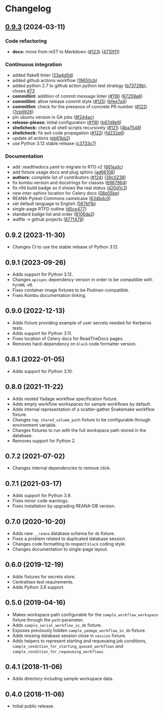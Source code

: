 # Changelog

## [0.9.3](https://github.com/DaanRosendal/pytest-reana/compare/v0.9.2...0.9.3) (2024-03-11)


### Code refactoring

* **docs:** move from reST to Markdown ([#123](https://github.com/DaanRosendal/pytest-reana/issues/123)) ([4710f11](https://github.com/DaanRosendal/pytest-reana/commit/4710f1195557c5e1ae1a993084f26010e035f822))


### Continuous integration

* added flake8 linter ([23a4d0d](https://github.com/DaanRosendal/pytest-reana/commit/23a4d0ddd1419ac3a5290aedcc0ddbaa37ae5e23))
* added github actions workflow ([19650cb](https://github.com/DaanRosendal/pytest-reana/commit/19650cb477f55e9f8751d46ca49bc2ae33226dca))
* added python 2.7 to github action python test strategy ([b73728b](https://github.com/DaanRosendal/pytest-reana/commit/b73728bfbebdd080ca914038162d26e8eacaf1e9)), closes [#73](https://github.com/DaanRosendal/pytest-reana/issues/73)
* **commitlint:** addition of commit message linter ([#118](https://github.com/DaanRosendal/pytest-reana/issues/118)) ([67259a6](https://github.com/DaanRosendal/pytest-reana/commit/67259a6c33413c84b53528413b88556b9cd2fb5d))
* **commitlint:** allow release commit style ([#125](https://github.com/DaanRosendal/pytest-reana/issues/125)) ([bfee7a4](https://github.com/DaanRosendal/pytest-reana/commit/bfee7a43c22771a8c3a39df81307029d1c6975f1))
* **commitlint:** check for the presence of concrete PR number ([#122](https://github.com/DaanRosendal/pytest-reana/issues/122)) ([7cb6926](https://github.com/DaanRosendal/pytest-reana/commit/7cb69260b2b4bfbcdf1de02b64fbc180db67fb81))
* pin ubuntu version in GA jobs ([8f244ac](https://github.com/DaanRosendal/pytest-reana/commit/8f244ac227bc03116cd540e82dd04b18eac23a58))
* **release-please:** initial configuration ([#118](https://github.com/DaanRosendal/pytest-reana/issues/118)) ([b87d9e9](https://github.com/DaanRosendal/pytest-reana/commit/b87d9e973a35ae00bc76422fc39f444dea36a8ae))
* **shellcheck:** check all shell scripts recursively ([#121](https://github.com/DaanRosendal/pytest-reana/issues/121)) ([4ba7548](https://github.com/DaanRosendal/pytest-reana/commit/4ba754893b5b20981413c812464e8171d6eebe29))
* **shellcheck:** fix exit code propagation ([#122](https://github.com/DaanRosendal/pytest-reana/issues/122)) ([fd232e6](https://github.com/DaanRosendal/pytest-reana/commit/fd232e6f1da0cd714755629376b8f0947597a387))
* update all actions ([eb61bb2](https://github.com/DaanRosendal/pytest-reana/commit/eb61bb20e7e6a1f1b67c4d9aee7f71c9cab982fa))
* use Python 3.12 stable release ([c3733c7](https://github.com/DaanRosendal/pytest-reana/commit/c3733c706438607ebb6b642034a9dce4267c27f0))


### Documentation

* add .readthedocs.yaml to migrate to RTD v2 ([661ea1c](https://github.com/DaanRosendal/pytest-reana/commit/661ea1c6c3ca10c1bd2198d333814d49fd314735))
* add fixture usage docs and plug sphinx ([ad66108](https://github.com/DaanRosendal/pytest-reana/commit/ad66108df630b65756162753fc1daae7b79e0dff))
* **authors:** complete list of contributors ([#124](https://github.com/DaanRosendal/pytest-reana/issues/124)) ([39c0238](https://github.com/DaanRosendal/pytest-reana/commit/39c0238b453c570e7d451669a53c63c7cf351650))
* fix kombu version and docstrings for classes ([6967964](https://github.com/DaanRosendal/pytest-reana/commit/6967964a65e9b41ec9a7764e7632a8c967451e68))
* fix rtfd build badge so it shows the real status ([d20d1c3](https://github.com/DaanRosendal/pytest-reana/commit/d20d1c3479c14976f78728bbbb9b9aaab7a9a31d))
* new inter-sphinx location for Celery docs ([08e55be](https://github.com/DaanRosendal/pytest-reana/commit/08e55be4e61e6db6ac0035b886aaff20dd606462))
* REANA-Pytest-Commons camelcase ([634bdc0](https://github.com/DaanRosendal/pytest-reana/commit/634bdc0f34a9510751fb2db593acb90b777b52ff))
* set default language to English ([567bf1b](https://github.com/DaanRosendal/pytest-reana/commit/567bf1b6f41ebcd74772ff41646a105dad211843))
* single-page RTFD outline ([d5ce477](https://github.com/DaanRosendal/pytest-reana/commit/d5ce477eeae09cc2c91f0a5816204d37fc8170f1))
* standard badge list and order ([8106da2](https://github.com/DaanRosendal/pytest-reana/commit/8106da2eca9f2e47985a1d5831f9c17aee164ec3))
* waffle -&gt; github projects ([8771479](https://github.com/DaanRosendal/pytest-reana/commit/8771479bdc7b51c598d24b9b10a28ca62fbd3e05))

## 0.9.2 (2023-11-30)

- Changes CI to use the stable release of Python 3.12.

## 0.9.1 (2023-09-26)

- Adds support for Python 3.12.
- Changes `apispec` dependency version in order to be compatible with `PyYAML` v6.
- Fixes container image fixtures to be Podman-compatible.
- Fixes Kombu documentation linking.

## 0.9.0 (2022-12-13)

- Adds fixture providing example of user secrets needed for Kerberos tests.
- Adds support for Python 3.11.
- Fixes location of Celery docs for ReadTheDocs pages.
- Removes hard-dependency on `black` code formatter version.

## 0.8.1 (2022-01-05)

- Adds support for Python 3.10.

## 0.8.0 (2021-11-22)

- Adds nested Yadage workflow specification fixture.
- Adds empty workflow workspaces for sample workflows by default.
- Adds internal representation of a scatter-gather Snakemake workflow fixture.
- Changes `tmp_shared_volume_path` fixture to be configurable through environment variable.
- Changes fixtures to run with the full workspace path stored in the database.
- Removes support for Python 2.

## 0.7.2 (2021-07-02)

- Changes internal dependencies to remove click.

## 0.7.1 (2021-03-17)

- Adds support for Python 3.9.
- Fixes minor code warnings.
- Fixes installation by upgrading REANA-DB version.

## 0.7.0 (2020-10-20)

- Adds new `__reana` database schema for `db` fixture.
- Fixes a problem related to duplicated database session.
- Changes code formatting to respect `black` coding style.
- Changes documentation to single-page layout.

## 0.6.0 (2019-12-19)

- Adds fixtures for secrets store.
- Centralises test requirements.
- Adds Python 3.8 support.

## 0.5.0 (2019-04-16)

- Makes workspace path configurable for the `sample_workflow_workspace`
  fixture through the `path` parameter.
- Adds `sample_serial_workflow_in_db` fixture.
- Exposes previously hidden `sample_yadage_workflow_in_db` fixture.
- Adds missing database session close in `session` fixture.
- Adds helpers to represent starting and requeueing job conditions,
  `sample_condition_for_starting_queued_workflows` and
  `sample_condition_for_requeueing_workflows`.

## 0.4.1 (2018-11-06)

- Adds directory including sample workspace data.

## 0.4.0 (2018-11-06)

- Initial public release.
